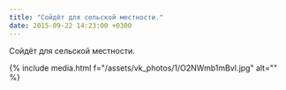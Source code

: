 ```yaml
---
title: "Сойдёт для сельской местности."
date: 2015-09-22 14:23:00 +0300
---
```


Сойдёт для сельской местности.

{% include media.html f="/assets/vk_photos/1/O2NWmb1mBvI.jpg" alt="" %}
